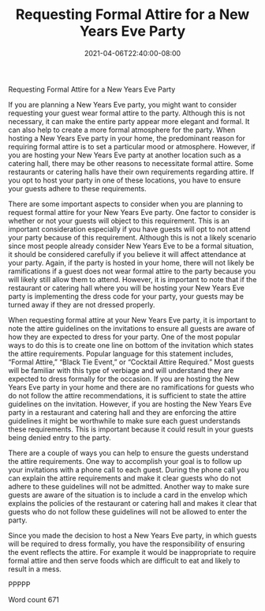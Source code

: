 ﻿---
title: "Requesting Formal Attire for a New Years Eve Party"
date: 2021-04-06T22:40:00-08:00
description: "New Years Eve Party Planning Tips for Web Success"
featured_image: "/images/New Years Eve Party Planning.jpg"
tags: ["New Years Eve Party Planning"]
---

Requesting Formal Attire for a New Years Eve Party

If you are planning a New Years Eve party, you might want to consider requesting your guest wear formal attire to the party. Although this is not necessary, it can make the entire party appear more elegant and formal. It can also help to create a more formal atmosphere for the party. When hosting a New Years Eve party in your home, the predominant reason for requiring formal attire is to set a particular mood or atmosphere. However, if you are hosting your New Years Eve party at another location such as a catering hall, there may be other reasons to necessitate formal attire. Some restaurants or catering halls have their own requirements regarding attire. If you opt to host your party in one of these locations, you have to ensure your guests adhere to these requirements. 

There are some important aspects to consider when you are planning to request formal attire for your New Years Eve party. One factor to consider is whether or not your guests will object to this requirement. This is an important consideration especially if you have guests will opt to not attend your party because of this requirement. Although this is not a likely scenario since most people already consider New Years Eve to be a formal situation, it should be considered carefully if you believe it will affect attendance at your party. Again, if the party is hosted in your home, there will not likely be ramifications if a guest does not wear formal attire to the party because you will likely still allow them to attend. However, it is important to note that if the restaurant or catering hall where you will be hosting your New Years Eve party is implementing the dress code for your party, your guests may be turned away if they are not dressed properly.

When requesting formal attire at your New Years Eve party, it is important to note the attire guidelines on the invitations to ensure all guests are aware of how they are expected to dress for your party. One of the most popular ways to do this is to create one line on bottom of the invitation which states the attire requirements. Popular language for this statement includes, “Formal Attire,” “Black Tie Event,” or “Cocktail Attire Required.” Most guests will be familiar with this type of verbiage and will understand they are expected to dress formally for the occasion. If you are hosting the New Years Eve party in your home and there are no ramifications for guests who do not follow the attire recommendations, it is sufficient to state the attire guidelines on the invitation. However, if you are hosting the New Years Eve party in a restaurant and catering hall and they are enforcing the attire guidelines it might be worthwhile to make sure each guest understands these requirements. This is important because it could result in your guests being denied entry to the party. 

There are a couple of ways you can help to ensure the guests understand the attire requirements. One way to accomplish your goal is to follow up your invitations with a phone call to each guest. During the phone call you can explain the attire requirements and make it clear guests who do not adhere to these guidelines will not be admitted. Another way to make sure guests are aware of the situation is to include a card in the envelop which explains the policies of the restaurant or catering hall and makes it clear that guests who do not follow these guidelines will not be allowed to enter the party. 

Since you made the decision to host a New Years Eve party, in which guests will be required to dress formally, you have the responsibility of ensuring the event reflects the attire. For example it would be inappropriate to require formal attire and then serve foods which are difficult to eat and likely to result in a mess. 

PPPPP

Word count 671

